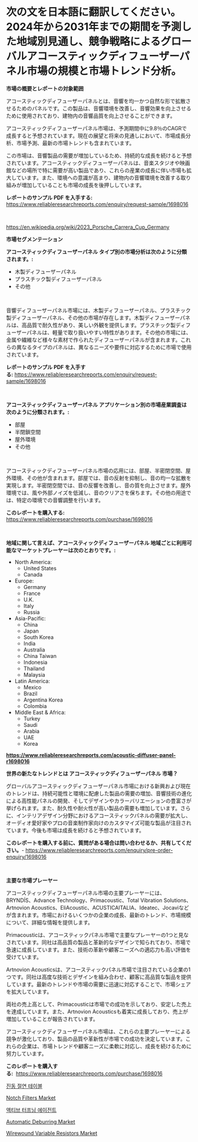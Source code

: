 <p><h1>次の文を日本語に翻訳してください。 2024年から2031年までの期間を予測した地域別見通し、競争戦略によるグローバルアコースティックディフューザーパネル市場の規模と市場トレンド分析。</h1></p><p><strong>市場の概要とレポートの対象範囲</strong></p>
<p><p>アコースティックディフューザーパネルとは、音響を均一かつ自然な形で拡散させるためのパネルです。この製品は、音響環境を改善し、音響効果を向上させるために使用されており、建物内の音響品質を向上させることができます。</p><p>アコースティックディフューザーパネル市場は、予測期間中に9.8％のCAGRで成長すると予想されています。現在の展望と将来の見通しにおいて、市場成長分析、市場予測、最新の市場トレンドも含まれています。</p><p>この市場は、音響製品の需要が増加しているため、持続的な成長を続けると予想されています。アコースティックディフューザーパネルは、音楽スタジオや映画館などの場所で特に需要が高い製品であり、これらの産業の成長に伴い市場も拡大しています。また、環境への意識が高まり、建物内の音響環境を改善する取り組みが増加していることも市場の成長を後押ししています。</p></p>
<p><strong>レポートのサンプル PDF を入手する:</strong> <a href="https://www.reliableresearchreports.com/enquiry/request-sample/1698016">https://www.reliableresearchreports.com/enquiry/request-sample/1698016</a></p>
<p>&nbsp;</p>
<p><a href="https://en.wikipedia.org/wiki/2023_Porsche_Carrera_Cup_Germany">https://en.wikipedia.org/wiki/2023_Porsche_Carrera_Cup_Germany</a></p>
<p><strong>市場セグメンテーション</strong></p>
<p><strong>アコースティックディフューザーパネル タイプ別の市場分析は次のように分類されます。:</strong></p>
<p><ul><li>木製ディフューザーパネル</li><li>プラスチック製ディフューザーパネル</li><li>その他</li></ul></p>
<p>&nbsp;</p>
<p><p>音響ディフューザーパネル市場には、木製ディフューザーパネル、プラスチック製ディフューザーパネル、その他の市場が存在します。木製ディフューザーパネルは、高品質で耐久性があり、美しい外観を提供します。プラスチック製ディフューザーパネルは、軽量で取り扱いやすい特性があります。その他の市場には、金属や繊維など様々な素材で作られたディフューザーパネルが含まれます。これらの異なるタイプのパネルは、異なるニーズや要件に対応するために市場で使用されています。</p></p>
<p><strong>レポートのサンプル PDF を入手する:</strong>&nbsp;<a href="https://www.reliableresearchreports.com/enquiry/request-sample/1698016">https://www.reliableresearchreports.com/enquiry/request-sample/1698016</a></p>
<p>&nbsp;</p>
<p><strong> アコースティックディフューザーパネル アプリケーション別の市場産業調査は次のように分類されます。:</strong></p>
<p><ul><li>部屋</li><li>半閉鎖空間</li><li>屋外環境</li><li>その他</li></ul></p>
<p>&nbsp;</p>
<p><p>アコースティックディフューザーパネル市場の応用には、部屋、半密閉空間、屋外環境、その他が含まれます。部屋では、音の反射を抑制し、音の均一な拡散を実現します。半密閉空間では、音の反響を改善し、音の質を向上させます。屋外環境では、風や外部ノイズを低減し、音のクリアさを保ちます。その他の用途では、特定の環境での音響調整を行います。</p></p>
<p><strong>このレポートを購入する:</strong>&nbsp; <a href="https://www.reliableresearchreports.com/purchase/1698016">https://www.reliableresearchreports.com/purchase/1698016</a></p>
<p>&nbsp;</p>
<p><strong>地域に関して言えば、アコースティックディフューザーパネル 地域ごとに利用可能なマーケットプレーヤーは次のとおりです。:</strong></p>
<p><ul>
    <li>
        North America:
        <ul>
            <li>United States</li>
            <li>Canada</li>
        </ul>
    </li>
    <li>
        Europe:
        <ul>
            <li>Germany</li>
            <li>France</li>
            <li>U.K.</li>
            <li>Italy</li>
            <li>Russia</li>
        </ul>
    </li>
    <li>
        Asia-Pacific:
        <ul>
            <li>China</li>
            <li>Japan</li>
            <li>South Korea</li>
            <li>India</li>
            <li>Australia</li>
            <li>China Taiwan</li>
            <li>Indonesia</li>
            <li>Thailand</li>
            <li>Malaysia</li>
        </ul>
    </li>
    <li>
        Latin America:
        <ul>
            <li>Mexico</li>
            <li>Brazil</li>
            <li>Argentina Korea</li>
            <li>Colombia</li>
        </ul>
    </li>
    <li>
        Middle East & Africa:
        <ul>
            <li>Turkey</li>
            <li>Saudi</li>
            <li>Arabia</li>
            <li>UAE</li>
            <li>Korea</li>
        </ul>
    </li>
    </ul></p>
<p><strong><a href="https://www.reliableresearchreports.com/acoustic-diffuser-panel-r1698016">https://www.reliableresearchreports.com/acoustic-diffuser-panel-r1698016</a></strong>&nbsp;</p>
<p><strong>世界の新たなトレンドとは アコースティックディフューザーパネル 市場？</strong></p>
<p><p>グローバルアコースティックディフューザーパネル市場における新興および現在のトレンドは、持続可能性と環境に配慮した製品の需要の増加、音響技術の進化による高性能パネルの開発、そしてデザインやカラーバリエーションの豊富さが挙げられます。また、耐久性や耐火性が高い製品の需要も増加しています。さらに、インテリアデザイン分野におけるアコースティックパネルの需要が拡大し、オーディオ愛好家やプロの音楽制作家向けのカスタマイズ可能な製品が注目されています。今後も市場は成長を続けると予想されています。</p></p>
<p><strong>このレポートを購入する前に、質問がある場合は問い合わせるか、共有してください。</strong>- <a href="https://www.reliableresearchreports.com/enquiry/pre-order-enquiry/1698016">https://www.reliableresearchreports.com/enquiry/pre-order-enquiry/1698016</a></p>
<p>&nbsp;</p>
<p><strong>主要な市場プレーヤー</strong></p>
<p><p>アコースティックディフューザーパネル市場の主要プレーヤーには、BRYNDÍS、Advance Technology、Primacoustic、Total Vibration Solutions、Artnovion Acoustics、EliAcoustic、ACUSTICAITALIA、Ideatec、Jocaviなどが含まれます。市場におけるいくつかの企業の成長、最新のトレンド、市場規模について、詳細な情報を提供します。</p><p>Primacousticは、アコースティックパネル市場で主要なプレーヤーの1つと見なされています。同社は高品質の製品と革新的なデザインで知られており、市場で急速に成長しています。また、技術の革新や顧客ニーズへの適応力も高い評価を受けています。</p><p>Artnovion Acousticsは、アコースティックパネル市場で注目されている企業の1つです。同社は高度な技術とデザインを組み合わせ、顧客に高品質な製品を提供しています。最新のトレンドや市場の需要に迅速に対応することで、市場シェアを拡大しています。</p><p>両社の売上高として、Primacousticは市場での成功を示しており、安定した売上を達成しています。また、Artnovion Acousticsも着実に成長しており、売上が増加していることが報告されています。</p><p>アコースティックディフューザーパネル市場は、これらの主要プレーヤーによる競争が激化しており、製品の品質や革新性が市場での成功を決定しています。これらの企業は、市場トレンドや顧客ニーズに柔軟に対応し、成長を続けるために努力しています。</p></p>
<p><strong>このレポートを購入する:</strong>&nbsp;&nbsp;<a href="https://www.reliableresearchreports.com/purchase/1698016">https://www.reliableresearchreports.com/purchase/1698016</a></p>
<p><p><a href="https://github.com/rcabello548/Market-Research-Report-List-1/blob/main/2426947158999.md">진동 절연 테이블</a></p><p><a href="https://github.com/yadanielu/Market-Research-Report-List-1/blob/main/notch-filters-market.md">Notch Filters Market</a></p><p><a href="https://github.com/KellyLyncyh543964/Market-Research-Report-List-2/blob/main/3081765158998.md">액티브 터프닝 에이전트</a></p><p><a href="https://issuu.com/reportprime-2/docs/automatic-deburring-market-size-2030.pptx">Automatic Deburring Market</a></p><p><a href="https://github.com/lsapaaep8/Market-Research-Report-List-1/blob/main/wirewound-variable-resistors-market.md">Wirewound Variable Resistors Market</a></p></p>